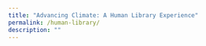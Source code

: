 ```yaml
---
title: "Advancing Climate: A Human Library Experience"
permalink: /human-library/
description: ""
---
```

